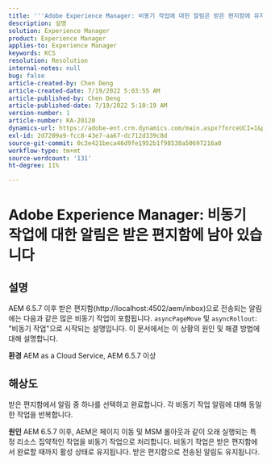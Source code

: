 ```yaml
---
title: '''Adobe Experience Manager: 비동기 작업에 대한 알림은 받은 편지함에 유지됩니다.'
description: 설명
solution: Experience Manager
product: Experience Manager
applies-to: Experience Manager
keywords: KCS
resolution: Resolution
internal-notes: null
bug: false
article-created-by: Chen Deng
article-created-date: 7/19/2022 5:03:55 AM
article-published-by: Chen Deng
article-published-date: 7/19/2022 5:10:19 AM
version-number: 1
article-number: KA-20120
dynamics-url: https://adobe-ent.crm.dynamics.com/main.aspx?forceUCI=1&pagetype=entityrecord&etn=knowledgearticle&id=2971772b-2007-ed11-82e4-00224808e5cc
exl-id: 2d7209a9-fcc8-43e7-aa67-dc712d339c8d
source-git-commit: 0c3e421beca46d9fe1952b1f98538a50697216a0
workflow-type: tm+mt
source-wordcount: '131'
ht-degree: 11%

---
```


# Adobe Experience Manager: 비동기 작업에 대한 알림은 받은 편지함에 남아 있습니다

## 설명


AEM 6.5.7 이후 받은 편지함(http://localhost:4502/aem/inbox)으로 전송되는 알림에는 다음과 같은 많은 비동기 작업이 포함됩니다. `asyncPageMove` 및 `asyncRollout`: &quot;비동기 작업&quot;으로 시작되는 설명입니다.
이 문서에서는 이 상황의 원인 및 해결 방법에 대해 설명합니다.

<b>환경</b>
AEM as a Cloud Service, AEM 6.5.7 이상


## 해상도


받은 편지함에서 알림 중 하나를 선택하고 완료합니다. 각 비동기 작업 알림에 대해 동일한 작업을 반복합니다.

<b>원인</b>
AEM 6.5.7 이후, AEM은 페이지 이동 및 MSM 롤아웃과 같이 오래 실행되는 특정 리소스 집약적인 작업을 비동기 작업으로 처리합니다. 비동기 작업은 받은 편지함에서 완료할 때까지 활성 상태로 유지됩니다. 받은 편지함으로 전송된 알림도 유지됩니다.
